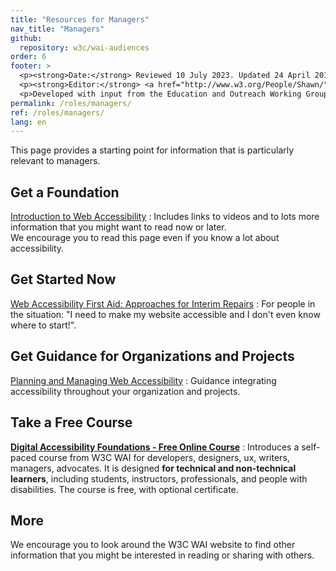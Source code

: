 ```yaml
---
title: "Resources for Managers"
nav_title: "Managers"
github:
  repository: w3c/wai-audiences
order: 6
footer: >
  <p><strong>Date:</strong> Reviewed 10 July 2023. Updated 24 April 2018.</p>
  <p><strong>Editor:</strong> <a href="http://www.w3.org/People/Shawn/">Shawn Lawton Henry</a>.</p>
  <p>Developed with input from the Education and Outreach Working Group (<a href="http://www.w3.org/WAI/EO/">EOWG</a>).</p>
permalink: /roles/managers/
ref: /roles/managers/
lang: en
---
```


This page provides a starting point for information that is particularly relevant to managers.

## Get a Foundation

[Introduction to Web Accessibility](/fundamentals/accessibility-intro/)
: Includes links to videos and to lots more information that you might want to read now or later.<br/>We encourage you to read this page even if you know a lot about accessibility.

## Get Started Now

[Web Accessibility First Aid: Approaches for Interim Repairs](/planning/interim-repairs/)
: For people in the situation: "I need to make my website accessible and I don't even know where to start!".

## Get Guidance for Organizations and Projects

[Planning and Managing Web Accessibility](/planning-and-managing/)
: Guidance integrating accessibility throughout your organization and projects.

## Take a Free Course

**[Digital Accessibility Foundations - Free Online Course](/fundamentals/foundations-course/)**
: Introduces a self-paced course from W3C WAI for developers, designers, ux, writers, managers, advocates. It is designed **for technical and non-technical learners**, including students, instructors, professionals, and people with disabilities. The course is free, with optional certificate.

## More

We encourage you to look around the W3C WAI website to find other information that you might be interested in reading or sharing with others.
